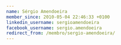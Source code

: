 ```yaml
---
name: Sérgio Amendoeira
member_since: 2010-05-04 22:46:33 +0100
linkedin_username: sergioamendoeira
facebook_username: sergio.amendoeira
redirect_from: /membro/sergio-amendoeira/
---
```

